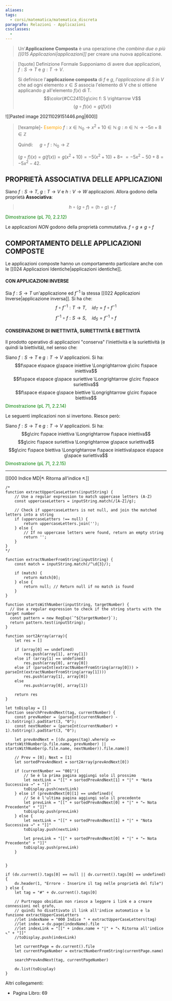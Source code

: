 ```yaml
---
aliases: 
tags:
  - corsi/matematica/matematica_discreta
paragrafo: Relazioni - Applicazioni
cssclasses:
  - 
---
```

>Un'**Applicazione Composta** è una operazione che *combina due o più [[015 Applicazioni|applicazioni]]* per creare una nuova applicazione.

> [!quote] Definizione Formale
> Supponiamo di avere due applicazioni, $f:S\to T$ e $g:T \to V$.
> 
> Si definisce l'**applicazione composta** di $f$ e $g$, *l'applicazione di S in V* che ad ogni elemento $x\in S$ associa l'elemento di V che si ottiene applicando $g$ all'elemento $f(x)$ di T.
> $$\color{#CC241D}g\circ f: S \rightarrow V$$
> $$(g\circ f)(x) = g(f(x))$$

![[Pasted image 20211029151446.png|600]]

> [!example]- <font color="orange">Esempio</font>
>$f:x\in \mathbb{N}_0 \rightarrow x^2+10\in \mathbb{N}$
>$g:n\in \mathbb{N} \rightarrow -5n+8\in \mathbb{Z}$
>
>Quindi: $\quad g\circ f: \mathbb{N}_0 \rightarrow \mathbb{Z}$
>
>$(g\circ f)(x) = g(f(x)) = g(x^2+10)=-5(x^2+10)+8=$
>$=-5x^2-50+8=-5x^2-42$.


## PROPRIETÀ ASSOCIATIVA DELLE APPLICAZIONI
Siano $f: S\rightarrow T$, $g: T\rightarrow V$ e $h: V\rightarrow W$ applicazioni. Allora godono della proprietà **Associativa**:
> $$h\circ (g\circ f)=(h\circ g)\circ f$$

<font color="green">Dimostrazione (pL 70, 2.2.12)</font>

Le applicazioni *NON* godono della proprietà commutativa.
$f\circ g\neq g\circ f$

## COMPORTAMENTO DELLE APPLICAZIONI COMPOSTE
Le applicazioni composte hanno un comportamento particolare anche con le [[024 Applicazioni Identiche|applicazioni identiche]].

#### CON APPLICAZIONI INVERSE
Sia $f: S\rightarrow T$ un'applicazione ed $f^{-1}$ la stessa [[022 Applicazioni Inverse|applicazione inversa]]. Si ha che:
$$f\circ f^{-1}:T\rightarrow T, \quad id_T=f\circ f^{-1}$$
$$f^{-1}\circ f:S\rightarrow S, \quad id_S=f^{-1}\circ f$$

#### CONSERVAZIONE DI INIETTIVITÀ, SURIETTIVITÀ E BIETTIVITÀ
Il prodotto operativo di applicazioni "conserva" l'iniettività e la suriettività (e quindi la biettività), nel senso che:

Siano $f: S\rightarrow T$ e $g: T\rightarrow V$ applicazioni. Si ha:
$$f\space e\space g\space iniettive \Longrightarrow g\circ f\space iniettiva$$
$$f\space e\space g\space suriettive \Longrightarrow g\circ f\space suriettiva$$
$$f\space e\space g\space biettive \Longrightarrow g\circ f\space biettiva$$
<font color="green">Dimostrazione (pL 71, 2.2.14)</font>

Le seguenti implicazioni non si invertono. Riesce però:

Siano $f: S\rightarrow T$ e $g: T\rightarrow V$ applicazioni. Si ha:
$$g\circ f\space iniettiva \Longrightarrow f\space iniettiva$$
$$g\circ f\space suriettiva \Longrightarrow g\space suriettiva$$
$$g\circ f\space biettiva \Longrightarrow f\space iniettiva\space e\space g\space suriettiva$$
<font color="green">Dimostrazione (pL 71, 2.2.15)</font>


___
[[000 Indice MD|↖ Ritorna all'indice ↖]]

```dataviewjs
/*
function extractUpperCaseLetters(inputString) {
	// Use a regular expression to match uppercase letters (A-Z)
	const uppercaseLetters = inputString.match(/[A-Z]/g);
	
	// Check if uppercaseLetters is not null, and join the matched letters into a string
	if (uppercaseLetters !== null) {
		return uppercaseLetters.join('');
	} else {
	    // If no uppercase letters were found, return an empty string
	    return '';
	}
}
*/

function extractNumberFromString(inputString) {
	const match = inputString.match(/^\d{3}/);
	
	if (match) {
		return match[0];
	} else {
		return null; // Return null if no match is found
	}
}

function startsWithNumber(inputString, targetNumber) {
  // Use a regular expression to check if the string starts with the target number
  const pattern = new RegExp(`^${targetNumber}`);
  return pattern.test(inputString);
}

function sort2Array(array){
	let res = []
	
	if (array[0] == undefined)
		res.push(array[1], array[1])
	else if (array[1] == undefined)
		res.push(array[0], array[0])
	else if (parseInt(extractNumberFromString(array[0])) > parseInt(extractNumberFromString(array[1])))
		res.push(array[1], array[0])
	else
		res.push(array[0], array[1])
	
	return res
}

let toDisplay = []
function searchPrevAndNext(tag, currentNumber) {
	const prevNumber = (parseInt(currentNumber) - 1).toString().padStart(3, "0");
	const nextNumber = (parseInt(currentNumber) + 1).toString().padStart(3, "0");
	
	let prevAndNext = [(dv.pages(tag).where(p => startsWithNumber(p.file.name, prevNumber) || startsWithNumber(p.file.name, nextNumber)).file.name)]
	
	// Prev = [0]; Next = [1]
	let sortedPrevAndNext = sort2Array(prevAndNext[0])
	
	if (currentNumber == "001"){ 
		// Se è la prima pagina aggiungi solo il prossimo
		let nextLink = "[[" + sortedPrevAndNext[1] + "|" + "Nota Successiva →" + "]]"
		toDisplay.push(nextLink)
	} else if (prevAndNext[0][1] == undefined){
		// Se è l'ultima pagina aggiungi solo il precedente
		let prevLink = "[[" + sortedPrevAndNext[0] + "|" + "← Nota Precedente" + "]]"
		toDisplay.push(prevLink)
	} else {
		let nextLink = "[[" + sortedPrevAndNext[1] + "|" + "Nota Successiva →" + "]]"
		toDisplay.push(nextLink)
		
		let prevLink = "[[" + sortedPrevAndNext[0] + "|" + "← Nota Precedente" + "]]"
		toDisplay.push(prevLink)
	}
	
	
}

if (dv.current().tags[0] == null || dv.current().tags[0] == undefined){
	dv.header(1, "Errore - Inserire il tag nelle proprietà del file")
} else {
	let tag = "#" + dv.current().tags[0]

	// Purtroppo obsidian non riesce a leggere i link e a creare connessioni nel grafo,
	// quindi ho disattivato il link all'indice automatico e la funzione extractUpperCaseLetters
	//let indexName = "000 Indice " + extractUpperCaseLetters(tag)
	//let index = dv.page(indexName).file
	//let indexLink = "[[" + index.name + "|" + "↖ Ritorna all'indice ↖" + "]]"
	//toDisplay.push(indexLink)
	
	let currentPage = dv.current().file
	let currentPageNumber = extractNumberFromString(currentPage.name)
	
	searchPrevAndNext(tag, currentPageNumber)
	
	dv.list(toDisplay)
}
```

Altri collegamenti: 
- Pagina Libro: 69